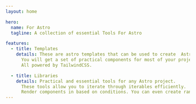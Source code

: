 ```yaml
---
layout: home

hero:
  name: For Astro
  tagline: A collection of essential Tools For Astro

features:
  - title: Templates
    details: These are astro templates that can be used to create  Astro apps.
      You will get a set of practical components for most of your projects.
      All powered by TailwindCSS.

  - title: Libraries
    details: Practical and essential tools for any Astro project.
      These tools allow you to iterate through iterables efficiently.
      Render components in based on conditions. You can even create ranges.
---
```

